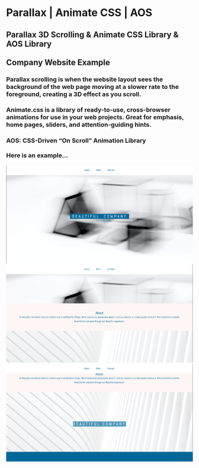 # Parallax | Animate CSS  | AOS
## Parallax 3D Scrolling & Animate CSS Library & AOS Library</br></br>Company Website Example

### Parallax scrolling is when the website layout sees the background of the web page moving at a slower rate to the foreground, creating a 3D effect as you scroll.
### Animate.css is a library of ready-to-use, cross-browser animations for use in your web projects. Great for emphasis, home pages, sliders, and attention-guiding hints.
### AOS: CSS-Driven “On Scroll” Animation Library</br></br>Here is an example... 
<img src="./images/webi1.png">
<img src="./images/webi2.png">
<img src="./images/webi3.png">
